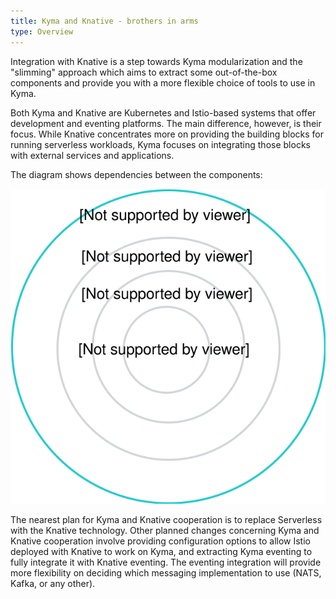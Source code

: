 ```yaml
---
title: Kyma and Knative - brothers in arms
type: Overview
---
```


Integration with Knative is a step towards Kyma modularization and the "slimming" approach which aims to extract some out-of-the-box components and provide you with a more flexible choice of tools to use in Kyma.

Both Kyma and Knative are Kubernetes and Istio-based systems that offer development and eventing platforms. The main difference, however, is their focus. While Knative concentrates more on providing the building blocks for running serverless workloads, Kyma focuses on integrating those blocks with external services and applications.

The diagram shows dependencies between the components:

![kyma-knative](./assets/kyma-knative.svg)

The nearest plan for Kyma and Knative cooperation is to replace Serverless with the Knative technology. Other planned changes concerning Kyma and Knative cooperation involve providing configuration options to allow Istio deployed with Knative to work on Kyma, and extracting Kyma eventing to fully integrate it with Knative eventing. The eventing integration will provide more flexibility on deciding which messaging implementation to use (NATS, Kafka, or any other).
